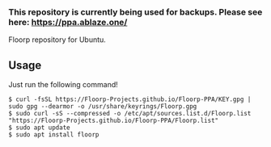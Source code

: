 ### This repository is currently being used for backups. Please see here: https://ppa.ablaze.one/

Floorp repository for Ubuntu.

## Usage

Just run the following command!
```
$ curl -fsSL https://Floorp-Projects.github.io/Floorp-PPA/KEY.gpg | sudo gpg --dearmor -o /usr/share/keyrings/Floorp.gpg
$ sudo curl -sS --compressed -o /etc/apt/sources.list.d/Floorp.list "https://Floorp-Projects.github.io/Floorp-PPA/Floorp.list"
$ sudo apt update
$ sudo apt install floorp
```
